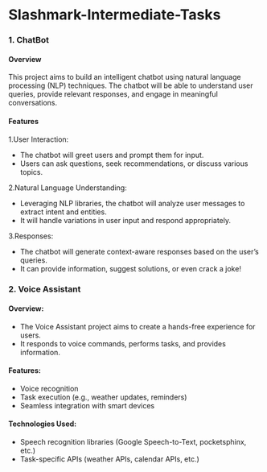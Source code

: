 # Slashmark-Intermediate-Tasks
### 1. ChatBot
#### Overview
This project aims to build an intelligent chatbot using natural language processing (NLP) techniques. The chatbot will be able to understand user queries, provide relevant responses, and engage in meaningful conversations.

#### Features
1.User Interaction:
   
* The chatbot will greet users and prompt them for input.
* Users can ask questions, seek recommendations, or discuss various topics.

2.Natural Language Understanding:

* Leveraging NLP libraries, the chatbot will analyze user messages to extract intent and entities.
* It will handle variations in user input and respond appropriately.

3.Responses:

* The chatbot will generate context-aware responses based on the user’s queries.
* It can provide information, suggest solutions, or even crack a joke!

### 2. Voice Assistant

#### Overview:

* The Voice Assistant project aims to create a hands-free experience for users.
* It responds to voice commands, performs tasks, and provides information.
  
#### Features:

* Voice recognition
* Task execution (e.g., weather updates, reminders)
* Seamless integration with smart devices
  
#### Technologies Used:

* Speech recognition libraries (Google Speech-to-Text, pocketsphinx, etc.)
* Task-specific APIs (weather APIs, calendar APIs, etc.)

